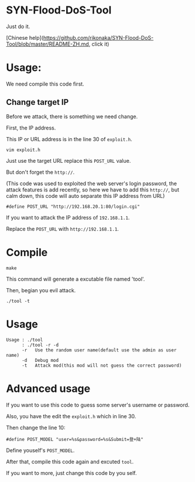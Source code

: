 # SYN-Flood-DoS-Tool

Just do it.

[Chinese help](https://github.com/rikonaka/SYN-Flood-DoS-Tool/blob/master/README-ZH.md, click it)

# Usage:

We need compile this code first.

## Change target IP

Before we attack, there is something we need change.

First, the IP address.

This IP or URL address is in the line 30 of `exploit.h`.
```
vim exploit.h
```

Just use the target URL replace this `POST_URL` value.

But don't forget the `http://`.

(This code was used to exploited the web server's login
password, the attack features is add recently, so here we
have to add this `http://`, but calm down, this code will
auto separate this IP address from URL)

```
#define POST_URL "http://192.168.20.1:80/login.cgi"
```

If you want to attack the IP address of `192.168.1.1`.

Replace the `POST_URL` with `http://192.168.1.1`.

# Compile

```
make
```

This command will generate a excutable file named 'tool'.

Then, begian you evil attack.

```
./tool -t
```

# Usage

```
Usage : ./tool
      : ./tool -r -d
      -r   Use the random user name(default use the admin as user name)
      -d   Debug mod
      -t   Attack mod(this mod will not guess the correct password)
```

# Advanced usage

If you want to use this code to guess some server's username or password.

Also, you have the edit the `exploit.h` which in line 30.

Then change the line 10:

```
#define POST_MODEL "user=%s&password=%s&Submit=登+陆"
```

Define youself's `POST_MODEL`.

After that, compile this code again and excuted `tool`.

If you want to more, just change this code by you self.
